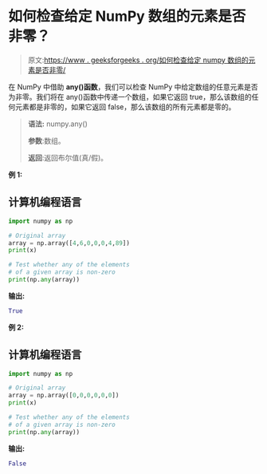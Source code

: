 # 如何检查给定 NumPy 数组的元素是否非零？

> 原文:[https://www . geeksforgeeks . org/如何检查给定 numpy 数组的元素是否非零/](https://www.geeksforgeeks.org/how-to-check-whether-the-elements-of-a-given-numpy-array-is-non-zero/)

在 NumPy 中借助 **any()函数**，我们可以检查 NumPy 中给定数组的任意元素是否为非零。我们将在 any()函数中传递一个数组，如果它返回 true，那么该数组的任何元素都是非零的，如果它返回 false，那么该数组的所有元素都是零的。

> **语法:** numpy.any()
> 
> **参数**:数组。
> 
> **返回**:返回布尔值(真/假)。

**例 1:**

## 计算机编程语言

```py
import numpy as np

# Original array
array = np.array([4,6,0,0,0,4,89])
print(x)

# Test whether any of the elements
# of a given array is non-zero
print(np.any(array))
```

**输出:**

```py
True

```

**例 2:**

## 计算机编程语言

```py
import numpy as np

# Original array
array = np.array([0,0,0,0,0,0])
print(x)

# Test whether any of the elements
# of a given array is non-zero
print(np.any(array))
```

**输出:**

```py
False

```